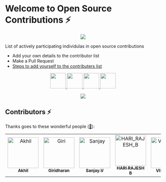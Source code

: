 # Welcome to Open Source Contributions ⚡


<p align="center">
    <a href="#">
        <img  src="https://res.cloudinary.com/dr8csfvlj/image/upload/v1702916417/git-2_qlcgut.png"/>
    </a>
</p>

<p>List of actively participating individulas in open source contributions</p>

- Add your own details to the contributor list
- Make a Pull Request
- [Steps to add yourself to the contributers list](https://github.com/ALANAK777/Welcome-to-Open-Source-Contribution/blob/main/Contribute.md)

<p align="center">
    <a href="https://twitter.com/akhil_r777">
        <img height="50" src="https://cdn-icons-png.flaticon.com/512/4096/4096132.png"/>
    </a>
    <a href="https://www.linkedin.com/in/akhil-r777/">
        <img height="50" src="https://user-images.githubusercontent.com/46517096/166973395-19676cd8-f8ec-4abf-83ff-da8243505b82.png"/>
    </a>
    <a href="https://youtube.com/@notsatisfy-777?si=eKpJPCliUGZxqOwz">
        <img height="50"  src="https://res.cloudinary.com/dr8csfvlj/image/upload/v1702919669/ytx_vkpqjc.png"/>
    </a>
    <a href="https://www.instagram.com/alan_unique_15/">
        <img height="50" src="https://user-images.githubusercontent.com/46517096/166974368-9798f39f-1f46-499c-b14e-81f0a3f83a06.png"/>
    </a>
</p>
  
<p align="center">
  <img src= "https://media.giphy.com/media/3xz2Bw12fe9iyG06v6/giphy.gif">
</p>

## Contributors ⚡

Thanks goes to these wonderful people ([:hugs:](https://allcontributors.org/docs/en/emoji-key)):


<table>
    <tbody>
        <tr>
            <td align="center">
                <a href="https://github.com/ALANAK777">
                    <img src="https://res.cloudinary.com/dr8csfvlj/image/upload/v1702917986/my_pic_2_gsqots.jpg" width="100px;" alt="Akhil"/>
                    <br />
                    <sub><b>Akhil</b></sub>
                </a> 
            </td>
            <td align="center">
                <a href="https://github.com/Giridharan002">
                    <img src="https://avatars.githubusercontent.com/u/123318221?v=4" width="100px;" alt="Giri"/>
                    <br />
                    <sub><b>Giridharan</b></sub>
                </a> 
            </td>
              <td align="center">
                <a href="https://github.com/SanjayVD777">
                    <img src="https://avatars.githubusercontent.com/u/154277404?v=4" width="100px;" alt="Sanjay"/>
                    <br />
                    <sub><b>Sanjay V</b></sub>
                </a> 
            </td>
            <td align="center">
                <a href="https://github.com/harirajesh134">
                    <img src="https://avatars.githubusercontent.com/u/155320848?v=4" width="100px;" alt="HARI_RAJESH_B"/>
                    <br />
                    <sub><b>HARI RAJESH B</b></sub>
                </a> 
            </td>
            <td align="center">
                <a href="https://github.com/VISHWAr23">
                    <img src="https://avatars.githubusercontent.com/u/156292379?v=4" width="100px;" alt="VISHWA_R"/>
                    <br />
                    <sub><b>VISHWA R</b></sub>
                </a> 
            </td>
            <td align="center">
                <a href="https://github.com/Muthukrisnan2004">
                    <img src="https://res.cloudinary.com/dr8csfvlj/image/upload/v1706535699/muthu_profile_2_lnnyuy.jpg" width="100px;" alt="MUTHU_KRISH"/>
                    <br />
                    <sub><b>Muthu krishnan</b></sub>
                </a> 
            </td>
          <td align="center">
              <a href="https://github.com/alex7842">
                    <img src="https://avatars.githubusercontent.com/u/124391357?s=400&u=57e2bb7ece6550cf0d2b327a0049be0b4f1932ad&v=4" width="100px;" alt="VISHWA_R"/>
                    <br />
                    <sub><b>ALEX S</b></sub>
            </a>
          </td>
          <td align="center">
              <a href="https://github.com/I-Jude">
                    <img src="https://avatars.githubusercontent.com/u/115415044?v=4" width="100px;" alt="I_JUDE_I"/>
                    <br />
                    <sub><b>JUDE I</b></sub>
            </a>
          </td>
          <td align="center">
              <a href="https://github.com/ALWIN-A">
                    <img src="https://avatars.githubusercontent.com/u/135091472?v=4" width="100px;" alt="ALWIN"/>
                    <br />
                    <sub><b>ALWIN</b></sub>
            </a>
          </td>
          <td align="center">
              <a href="https://github.com/PETCHIVARADHAN2005">
                    <img src="https://avatars.githubusercontent.com/u/141945381?s=400&v=4" width="100px;" alt="PETCHI"/>
                    <br />
                    <sub><b>PETCHI</b></sub>
            </a>
          </td>
          <td align="center">
              <a href="https://github.com/IyappaKumaranS">
                    <img src="https://avatars.githubusercontent.com/u/142140755?v=4" width="100px;" alt="IYAPPA KUMARAN"/>
                    <br />
                    <sub><b>IYAPPA KUMARAN</b></sub>
            </a>
          </td>
              <td align="center">
              <a href="https://github.com/Palanikumar106">
                    <img src="https://avatars.githubusercontent.com/u/118107253?v=4" width="100px;" alt="Palani Kumar"/>
                    <br />
                    <sub><b>Palani Kumar</b></sub>
            </a>
          </td>
          <td align="center">
              <a href="https://github.com/Raseeth123">
                    <img src="https://avatars.githubusercontent.com/u/129539396?v=4" width="100px;" alt="Sheik Raseeth Ansar"/>
                    <br />
                    <sub><b>Sheik Raseeth Ansar</b></sub>
            </a>
          </td>
        </tr>
    </tbody>
</table>
